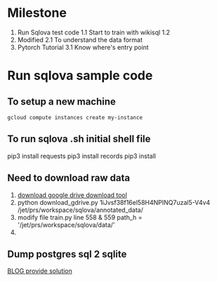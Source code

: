 # Milestone
1. Run Sqlova test code
	1.1 Start to train with wikisql
	1.2
2.	 Modified 
	2.1 To understand the data format
3. Pytorch Tutorial
	3.1 Know where's entry point

# Run sqlova sample code
## To setup a new machine
```
gcloud compute instances create my-instance
```
## To run sqlova .sh initial shell file
pip3 install requests
pip3 install records
pip3 install 
## Need to download raw data

 1. [download google drive download tool](https://medium.com/tinghaochen/how-to-download-files-from-google-drive-through-terminal-4a6802707dbb](https://medium.com/tinghaochen/how-to-download-files-from-google-drive-through-terminal-4a6802707dbb))
 2. python download_gdrive.py 1iJvsf38f16el58H4NPINQ7uzal5-V4v4 /jet/prs/workspace/sqlova/annotated_data/
 3. modify file train.py line 558 & 559 path_h = '/jet/prs/workspace/sqlova/data/'
 4. 
## Dump postgres sql 2 sqlite
[BLOG provide solution](https://manuelvanrijn.nl/blog/2012/01/18/convert-postgresql-to-sqlite/)




<!--stackedit_data:
eyJoaXN0b3J5IjpbLTEwODIxNzk4NDRdfQ==
-->